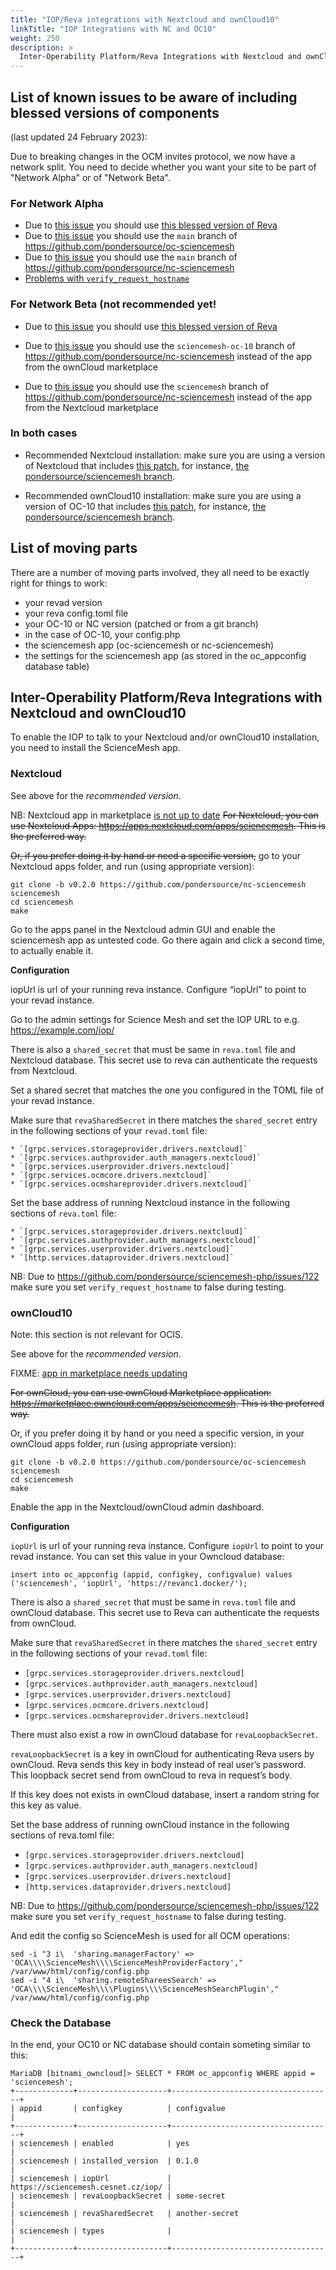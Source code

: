 ```yaml
---
title: "IOP/Reva integrations with Nextcloud and ownCloud10"
linkTitle: "IOP Integrations with NC and OC10"
weight: 250
description: >
  Inter-Operability Platform/Reva Integrations with Nextcloud and ownCloud10
---
```


## List of known issues to be aware of including **blessed versions** of components
(last updated 24 February 2023):

Due to breaking changes in the OCM invites protocol, we now have a network split. You need to decide whether you want your site to be part of "Network Alpha" or of "Network Beta".

### For Network Alpha
* Due to [this issue](https://github.com/pondersource/sciencemesh-php/issues/133) you should use [this blessed version of Reva](https://hub.docker.com/layers/michielbdejong/reva/mentix-fixes/images/sha256-1892d788892022606fc305338e72dba9cbe17ebda7c719f842a5c774b33193b4?context=explore)
* Due to [this issue](https://github.com/pondersource/oc-sciencemesh/pull/39#issuecomment-1402051991) you should use the `main` branch of https://github.com/pondersource/oc-sciencemesh
* Due to [this issue](https://github.com/pondersource/sciencemesh-php/issues/135) you should use the `main` branch of https://github.com/pondersource/nc-sciencemesh
* [Problems with `verify_request_hostname`](https://github.com/pondersource/sciencemesh-php/issues/122)

### For Network Beta (not recommended yet!
* Due to [this issue](https://github.com/cs3org/reva/issues/3677) you should use [this blessed version of Reva](https://hub.docker.com/r/pondersource/dev-stock-revad-network-beta)

* Due to [this issue](https://github.com/pondersource/oc-sciencemesh/pull/39#issuecomment-1402051991) you should use the `sciencemesh-oc-10` branch of https://github.com/pondersource/nc-sciencemesh instead of the app from the ownCloud marketplace
* Due to [this issue](https://github.com/pondersource/sciencemesh-php/issues/135) you should use the `sciencemesh` branch of https://github.com/pondersource/nc-sciencemesh instead of the app from the Nextcloud marketplace


### In both cases
* Recommended Nextcloud installation: make sure you are using a version of Nextcloud that includes [this patch](https://patch-diff.githubusercontent.com/raw/nextcloud/server/pull/36228.patch),
for instance, [the pondersource/sciencemesh branch](https://github.com/pondersource/server/tree/sciencemesh).

* Recommended ownCloud10 installation: make sure you are using a version of OC-10 that includes [this patch](https://patch-diff.githubusercontent.com/raw/owncloud/core/pull/40577.patch),
for instance, [the pondersource/sciencemesh branch](https://github.com/pondersource/core/tree/sciencemesh).

## List of moving parts

There are a number of moving parts involved, they all need to be exactly right for things to work:
* your revad version
* your reva config.toml file
* your OC-10 or NC version (patched or from a git branch)
* in the case of OC-10, your config.php
* the sciencemesh app (oc-sciencemesh or nc-sciencemesh)
* the settings for the sciencemesh app (as stored in the oc_appconfig database table)

## Inter-Operability Platform/Reva Integrations with Nextcloud and ownCloud10

To enable the IOP to talk to your Nextcloud and/or ownCloud10 installation,
you need to install the ScienceMesh app.

### Nextcloud

See above for the *recommended version*.

NB: Nextcloud app in marketplace [is not up to date](https://github.com/pondersource/sciencemesh-php/issues/135)
~~For Nextcloud, you can use Nextcloud Apps:
https://apps.nextcloud.com/apps/sciencemesh.
This is the preferred way.~~

~~Or, if you prefer doing it by hand or need a specific version,~~ go to your Nextcloud apps folder, and run (using appropriate version):

```
git clone -b v0.2.0 https://github.com/pondersource/nc-sciencemesh sciencemesh
cd sciencemesh
make
```

Go to the apps panel in the Nextcloud admin GUI and enable the sciencemesh app as untested code.
Go there again and click a second time, to actually enable it.

**Configuration**

iopUrl is url of your running reva instance. Configure “iopUrl” to point to your revad instance.

Go to the admin settings for Science Mesh and set the IOP URL to e.g. https://example.com/iop/

There is also a `shared_secret` that must be same in `reva.toml` file and Nextcloud database. This secret use to reva can authenticate the requests from Nextcloud.

Set a shared secret that matches the one you configured in the TOML file of your revad instance.

Make sure that `revaSharedSecret` in there matches the `shared_secret` entry in the following sections of your `revad.toml` file:

    * `[grpc.services.storageprovider.drivers.nextcloud]`
    * `[grpc.services.authprovider.auth_managers.nextcloud]`
    * `[grpc.services.userprovider.drivers.nextcloud]`
    * `[grpc.services.ocmcore.drivers.nextcloud]`
    * `[grpc.services.ocmshareprovider.drivers.nextcloud]`

Set the base address of running Nextcloud instance in the following sections of `reva.toml` file:

    * `[grpc.services.storageprovider.drivers.nextcloud]`
    * `[grpc.services.authprovider.auth_managers.nextcloud]`
    * `[grpc.services.userprovider.drivers.nextcloud]`
    * `[http.services.dataprovider.drivers.nextcloud]`

NB: Due to https://github.com/pondersource/sciencemesh-php/issues/122 make sure you set `verify_request_hostname` to false during testing.


### ownCloud10

Note: this section is not relevant for OCIS.

See above for the *recommended version*.

FIXME: [app in marketplace needs updating](https://github.com/pondersource/oc-sciencemesh/pull/39#issuecomment-1402051991)

~~For ownCloud, you can use ownCloud Marketplace application:
https://marketplace.owncloud.com/apps/sciencemesh. This is the preferred
way.~~

Or, if you prefer doing it by hand or you need a specific version, in your ownCloud apps folder, run (using appropriate version):

```
git clone -b v0.2.0 https://github.com/pondersource/oc-sciencemesh sciencemesh
cd sciencemesh
make
```

Enable the app in the Nextcloud/ownCloud admin dashboard.

**Configuration**

`iopUrl` is url of your running reva instance. Configure `iopUrl` to point to your revad instance. You can set this value in your Owncloud database:

```
insert into oc_appconfig (appid, configkey, configvalue) values ('sciencemesh', 'iopUrl', 'https://revanc1.docker/');
```

There is also a `shared_secret` that must be same in `reva.toml` file and ownCloud database. This secret use to Reva can authenticate the requests from ownCloud.

Make sure that `revaSharedSecret` in there matches the `shared_secret` entry in the following sections of your `revad.toml` file:

   * `[grpc.services.storageprovider.drivers.nextcloud]`
   * `[grpc.services.authprovider.auth_managers.nextcloud]`
   * `[grpc.services.userprovider.drivers.nextcloud]`
   * `[grpc.services.ocmcore.drivers.nextcloud]`
   * `[grpc.services.ocmshareprovider.drivers.nextcloud]`

There must also exist a row in ownCloud database for `revaLoopbackSecret`.

`revaLoopbackSecret` is a key in ownCloud for authenticating Reva users by ownCloud. Reva sends this key in body instead of real user’s password. This loopback secret send from ownCloud to reva in request’s body.

If this key does not exists in ownCloud database, insert a random string for this key as value.

Set the base address of running ownCloud instance in the following sections of reva.toml file:

   * `[grpc.services.storageprovider.drivers.nextcloud]`
   * `[grpc.services.authprovider.auth_managers.nextcloud]`
   * `[grpc.services.userprovider.drivers.nextcloud]`
   * `[http.services.dataprovider.drivers.nextcloud]`

NB: Due to https://github.com/pondersource/sciencemesh-php/issues/122 make sure you set `verify_request_hostname` to false during testing.


And edit the config so ScienceMesh is used for all OCM operations:
```
sed -i "3 i\  'sharing.managerFactory' => 'OCA\\\\ScienceMesh\\\\ScienceMeshProviderFactory'," /var/www/html/config/config.php
sed -i "4 i\  'sharing.remoteShareesSearch' => 'OCA\\\\ScienceMesh\\\\Plugins\\\\ScienceMeshSearchPlugin'," /var/www/html/config/config.php
```

### Check the Database

In the end, your OC10 or NC database should contain someting similar to this:

```
MariaDB [bitnami_owncloud]> SELECT * FROM oc_appconfig WHERE appid = 'sciencemesh';
+-------------+--------------------+------------------------------------+
| appid       | configkey          | configvalue                        |
+-------------+--------------------+------------------------------------+
| sciencemesh | enabled            | yes                                |
| sciencemesh | installed_version  | 0.1.0                              |
| sciencemesh | iopUrl             | https://sciencemesh.cesnet.cz/iop/ |
| sciencemesh | revaLoopbackSecret | some-secret                        |
| sciencemesh | revaSharedSecret   | another-secret                     |
| sciencemesh | types              |                                    |
+-------------+--------------------+------------------------------------+
```

